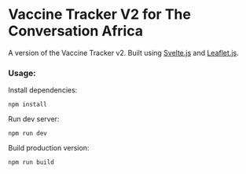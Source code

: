 # Vaccine Tracker V2 for The Conversation Africa

A version of the Vaccine Tracker v2. Built using [Svelte.js](svelte.dev/) and [Leaflet.js](https://leafletjs.com/).

### Usage:

Install dependencies:

`npm install`

Run dev server:

`npm run dev`

Build production version:

`npm run build`
